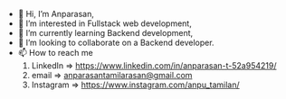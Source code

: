 - 👋 Hi, I’m Anparasan,
- 👀 I’m interested in Fullstack web development,
- 🌱 I’m currently learning Backend development,
- 💞️ I’m looking to collaborate on a Backend developer.
- 📫 How to reach me
    1. LinkedIn   => https://www.linkedin.com/in/anparasan-t-52a954219/
    2. email      =>  anparasantamilarasan@gmail.com
    3. Instagram  => https://www.instagram.com/anpu_tamilan/

<!---
Anparasan3/Anparasan3 is a ✨ special ✨ repository because its `README.md` (this file) appears on your GitHub profile.
You can click the Preview link to take a look at your changes.
--->

